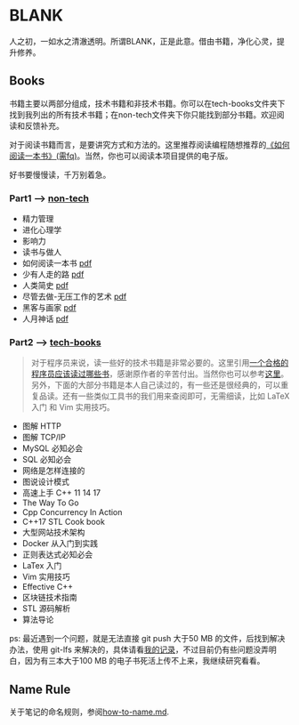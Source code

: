 # BLANK

人之初，一如水之清澈透明。所谓BLANK，正是此意。借由书籍，净化心灵，提升修养。


## Books

书籍主要以两部分组成，技术书籍和非技术书籍。你可以在tech-books文件夹下找到我列出的所有技术书籍；在non-tech文件夹下你只能找到部分书籍。欢迎阅读和反馈补充。

对于阅读书籍而言，是要讲究方式和方法的。这里推荐阅读编程随想推荐的[《如何阅读一本书》(需fq)](https://program-think.blogspot.com/2013/04/how-to-read-book.html)。当然，你也可以阅读本项目提供的电子版。

好书要慢慢读，千万别着急。

### Part1 --> [non-tech](https://github.com/i0Ek3/BLANK/tree/master/non-tech)

* 精力管理
* 进化心理学
* 影响力
* 读书与做人
* 如何阅读一本书 [pdf](https://github.com/i0Ek3/BLANK/blob/master/non-tech/%E5%A6%82%E4%BD%95%E9%98%85%E8%AF%BB%E4%B8%80%E6%9C%AC%E4%B9%A6.pdf)
* 少有人走的路 [pdf](https://github.com/i0Ek3/BLANK/blob/master/non-tech/%E5%B0%91%E6%9C%89%E4%BA%BA%E8%B5%B0%E7%9A%84%E8%B7%AF.pdf?1538367315288)
* 人类简史 [pdf](https://github.com/i0Ek3/BLANK/blob/master/non-tech/%E4%BA%BA%E7%B1%BB%E7%AE%80%E5%8F%B2.pdf)
* 尽管去做-无压工作的艺术 [pdf](https://github.com/i0Ek3/BLANK/blob/master/non-tech/尽管去做—无压工作的艺术.pdf)
* 黑客与画家 [pdf](https://github.com/i0Ek3/BLANK/blob/master/non-tech/黑客与画家.pdf)
* 人月神话 [pdf](https://github.com/i0Ek3/BLANK/blob/master/non-tech/人月神话.pdf)


### Part2 --> [tech-books](https://github.com/i0Ek3/BLANK/tree/master/tech-books)

> 对于程序员来说，读一些好的技术书籍是非常必要的。这里引用[一个合格的程序员应该读过哪些书](https://www.ezlippi.com/blog/2014/07/qualified-programmer-should-read-what-books.html)，感谢原作者的辛苦付出。当然你也可以参考[这里](http://lucida.me/blog/developer-reading-list/)。另外，下面的大部分书籍是本人自己读过的，有一些还是很经典的，可以重复品读。还有一些类似工具书的我们用来查阅即可，无需细读，比如 LaTeX 入门 和 Vim 实用技巧。

* 图解 HTTP
* 图解 TCP/IP
* MySQL 必知必会
* SQL 必知必会
* 网络是怎样连接的
* 图说设计模式
* 高速上手 C++ 11 14 17
* The Way To Go
* Cpp Concurrency In Action
* C++17 STL Cook book
* 大型网站技术架构
* Docker 从入门到实践
* 正则表达式必知必会
* LaTex 入门
* Vim 实用技巧
* Effective C++
* 区块链技术指南
* STL 源码解析
* 算法导论


ps: 最近遇到一个问题，就是无法直接 git push 大于50 MB 的文件，后找到解决办法，使用 git-lfs 来解决的，具体请看[我的记录](https://github.com/i0Ek3/GotIssue/blob/master/github.md)，不过目前仍有些问题没弄明白，因为有三本大于100 MB 的电子书死活上传不上来，我继续研究看看。

## Name Rule

关于笔记的命名规则，参阅[how-to-name.md](https://github.com/i0Ek3/BLANK/blob/master/how-to-name.md).





